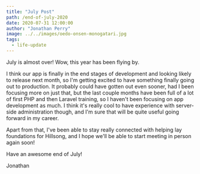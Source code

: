 ```yaml
---
title: "July Post"
path: /end-of-july-2020
date: 2020-07-31 12:00:00
author: "Jonathan Perry"
image: ../../images/oedo-onsen-monogatari.jpg
tags:
  - life-update
---
```


July is almost over! Wow, this year has been flying by.

I think our app is finally in the end stages of development and looking likely
to release next month, so I'm getting excited to have something finally going
out to production. It probably could have gotten out even sooner, had I been
focusing more on just that, but the last couple months have been full of a
lot of first PHP and then Laravel training, so I haven't been focusing on
app development as much. I think it's really cool to have experience with server-side
administration though, and I'm sure that will be quite useful going forward
in my career.

Apart from that, I've been able to stay really connected with helping lay
foundations for Hillsong, and I hope we'll be able to start meeting in person
again soon!

Have an awesome end of July!

Jonathan
